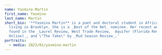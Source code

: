 ```yaml
---
name: Yasmina Martin
first_name: Yasmina
last_name: Martin
short_bio: '**Yasmina Martin** is a poet and doctoral student in African history
  living in Brooklyn. She is a _Best of the Net_ nominee. Her recent work can be
  found in the _Laurel Review, West Trade Review,  Aquifer (Florida Review
  Online)_, and \"The Take\" by _Mud Season Review_.'
portraits:
  - media: 2023/01/yasmina-martin
---
```

